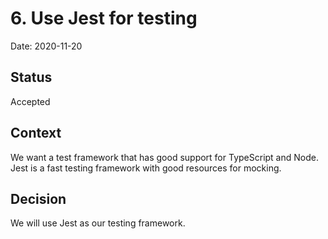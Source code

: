 # 6. Use Jest for testing

Date: 2020-11-20

## Status

Accepted

## Context

We want a test framework that has good support for TypeScript and Node. Jest is
a fast testing framework with good resources for mocking.

## Decision

We will use Jest as our testing framework.
